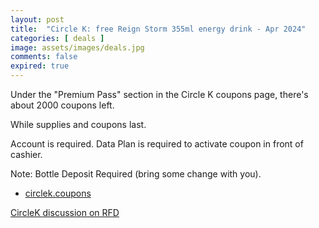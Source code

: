 ```yaml
---
layout: post
title:  "Circle K: free Reign Storm 355ml energy drink - Apr 2024"
categories: [ deals ]
image: assets/images/deals.jpg
comments: false
expired: true
---
```


Under the "Premium Pass" section in the Circle K coupons page, there's about  2000 coupons left.  

While supplies and coupons last.

Account is required.  Data Plan is required to activate coupon in front of cashier.

Note: Bottle Deposit Required (bring some change with you).

- [circlek.coupons](https://circlek.coupons/)


[CircleK discussion on RFD](https://forums.redflagdeals.com/circle-k-free-reign-storm-355ml-energy-drink-any-flavour-digital-coupon-data-required-2689695/)